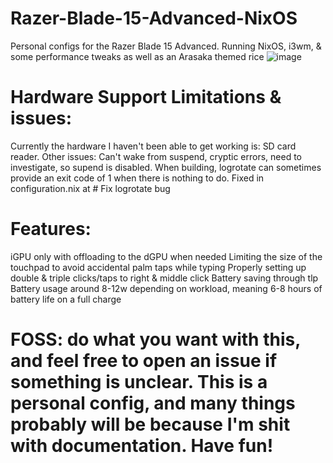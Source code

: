 # Razer-Blade-15-Advanced-NixOS
Personal configs for the Razer Blade 15 Advanced. Running NixOS, i3wm, &amp; some performance tweaks as well as an Arasaka themed rice
![image](https://github.com/user-attachments/assets/b1589177-5eae-4c07-8a1d-fd3172a6efa2)



# Hardware Support Limitations & issues:
Currently the hardware I haven't been able to get working is:
  SD card reader.
Other issues:
  Can't wake from suspend, cryptic errors, need to investigate, so supend is disabled.
  When building, logrotate can sometimes provide an exit code of 1 when there is nothing to do. Fixed in configuration.nix at # Fix logrotate bug
  
# Features:
iGPU only with offloading to the dGPU when needed
Limiting the size of the touchpad to avoid accidental palm taps while typing
Properly setting up double & triple clicks/taps to right & middle click
Battery saving through tlp
Battery usage around 8-12w depending on workload, meaning 6-8 hours of battery life on a full charge


# FOSS: do what you want with this, and feel free to open an issue if something is unclear. This is a personal config, and many things probably will be because I'm shit with documentation. Have fun!
